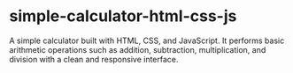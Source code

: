# simple-calculator-html-css-js
A simple calculator built with HTML, CSS, and JavaScript. It performs basic arithmetic operations such as addition, subtraction, multiplication, and division with a clean and responsive interface.
